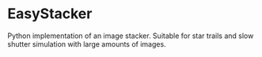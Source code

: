 # EasyStacker
Python implementation of an image stacker. Suitable for star trails and slow shutter simulation with large amounts of images.
